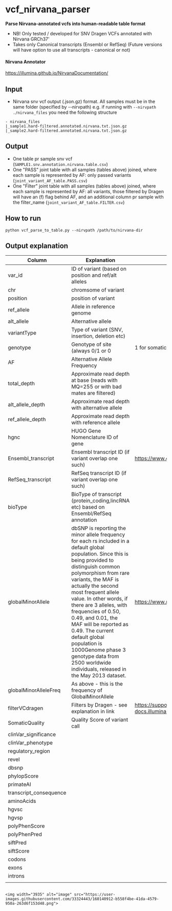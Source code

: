 # vcf_nirvana_parser
**Parse Nirvana-annotated vcfs into human-readable table format**
* NB! Only tested / developed for SNV Dragen VCFs annotated with Nirvana GRCh37'
* Takes only Canonical transcripts (Ensembl or RefSeq) (Future versions will have option to use all transcripts - canonical or not)

#### Nirvana Annotator
https://illumina.github.io/NirvanaDocumentation/

## Input
* Nirvana snv vcf output (.json.gz) format. All samples must be in the same folder (specified by --nirvpath)
e.g. if running with `--nirvpath ./nirvana_files` you need the following structure
```
- nirvana_files
|_sample1.hard-filtered.annotated.nirvana.txt.json.gz
|_sample2.hard-filtered.annotated.nirvana.txt.json.gz
```


## Output
* One table pr sample snv vcf (`SAMPLE1.snv.annotation.nirvana.table.csv`)
* One "PASS" joint table with all samples (tables above) joined, where each sample is represented by AF: only passed variants (`joint_variant_AF_table.PASS.csv`)
* One "Filter" joint table with all samples (tables above) joined, where each sample is represented by AF: all variants, those filtered by Dragen will have an (f) flag behind AF, and an additional column pr sample with the filter_name (`joint_variant_AF_table.FILTER.csv`)

## How to run
`python vcf_parse_to_table.py --nirvpath /path/to/nirvana-dir`

## Output explanation

| Column  | Explanation  | Link  |   |   |
|---|---|---|---|---|
| var_id   | ID of variant (based on position and ref/alt alleles |   |   |   |
| chr  | chromsome of variant  |   |   |   |
| position  | position of variant  |   |   |   |
| ref_allele  | Allele in reference genome  |   |   |   |
| alt_allele  | Alternative allele  |   |   |   |
| variantType  | Type of variant (SNV, insertion, deletion etc)  |   |   |   |
| genotype  | Genotype of site (always 0/1 or 0|1 for somatic)  |   |   |   |
| AF | Alternative Allele Frequency  |   |   |   |
| total_depth  | Approximate read depth at base (reads with MQ=255 or with bad mates are filtered) |   |   |   |
| alt_allele_depth  | Approximate read depth with alternative allele  |   |   |   |
| ref_allele_depth |  Approximate read depth with reference allele  |   |   |   |
| hgnc  |  HUGO Gene Nomenclature ID of gene |   |   |   |
| Ensembl_transcript | Ensembl transcript ID (if variant overlap one such)  | https://www.ensembl.org/index.html  |   |   |
| RefSeq_transcript  | RefSeq transcript ID (if variant overlap one such) |   |   |   |
| bioType  | BioType of transcript (protein_coding,lincRNA etc) based on Ensembl/RefSeq annotation  |   |   |   |
| globalMinorAllele  |   dbSNP is reporting the minor allele frequency for each rs included in  a default global population. Since this is being provided to distinguish common polymorphism from rare variants, the MAF is actually the second most frequent allele value. In other words, if there are 3 alleles, with frequencies of 0.50, 0.49, and 0.01, the MAF will be reported as 0.49. The current default global population is 1000Genome phase 3 genotype data from 2500 worldwide individuals, released in the May 2013 dataset.   | https://www.ncbi.nlm.nih.gov/projects/SNP/docs/rs_attributes.html  |   |   |
| globalMinorAlleleFreq  | As above - this is the frequency of GlobalMinorAllele  |   |   |   |
| filterVCdragen  | Filters by Dragen - see explanation in link  | https://support-docs.illumina.com/SW/DRAGEN_v310/Content/SW/DRAGEN/PostSomaticFilters.htm  |   |   |
| SomaticQuality  |  Quality Score of variant call |   |   |   |
| clinVar_significance  |   |   |   |   |
| clinVar_phenotype  |   |   |   |   |
| regulatory_region  |   |   |   |   |
| revel  |   |   |   |   |
| dbsnp |   |   |   |   |
| phylopScore  |   |   |   |   |
| primateAI  |   |   |   |   |
| transcript_consequence  |   |   |   |   |
| aminoAcids  |   |   |   |   |
| hgvsc  |   |   |   |   |
| hgvsp  |   |   |   |   |
|  polyPhenScore |   |   |   |   |
| polyPhenPred  |   |   |   |   |
| siftPred  |   |   |   |   |
| siftScore  |   |   |   |   |
| codons  |   |   |   |   |
| exons  |   |   |   |   |
|  introns |   |   |   |   |
|   |   |   |   |   |


																																		<img width="3935" alt="image" src="https://user-images.githubusercontent.com/33324443/160140912-b558f4be-41da-4579-950a-263d6f153d48.png">
